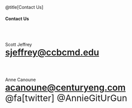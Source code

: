 <div class="slide-bg-style-left"></div><div class="slide-bg-style-right"></div>

@title[Contact Us]

#### <span class="orange">Contact Us</span>

<br>
<br>

Scott Jeffrey<br>
<span style="font-size:28px;font-weight:600;">sjeffrey@ccbcmd.edu</span>

<br>
<br>

Anne Canoune<br>
<span style="font-size:28px;font-weight:600;">acanoune@centuryeng.com</span><br>
<span style="font-size:28px;">@fa[twitter] @AnnieGitUrGun</span>
